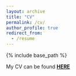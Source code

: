 ```yaml
---
layout: archive
title: "CV"
permalink: /cv/
author_profile: true
redirect_from:
  - /resume
---
```


{% include base_path %}

My CV can be found **<a href="https://www.dropbox.com/scl/fi/rbajzm1qs76gejv10airf/Lingbo_CV-3.pdf?rlkey=8m3lbu4ij9uydok23zr05vwk5&dl=0">HERE</a>**
